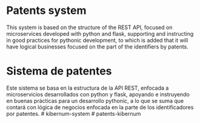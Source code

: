 # Patents system
This system is based on the structure of the REST API, focused on microservices developed with python and flask, supporting and instructing in good practices for pythonic development, to which is added that it will have logical businesses focused on the part of the identifiers by patents.

# Sistema de patentes
Este sistema se basa en la estructura de la API REST, enfocada a microservicios desarrollados con python y flask, apoyando e instruyendo en buenas prácticas para un desarrollo pythonic, a lo que se suma que contará con lógica de negocios enfocada en la parte de los identificadores por patentes.
#   k i b e r n u m - s y s t e m  
 #   p a t e n t s - k i b e r n u m  
 